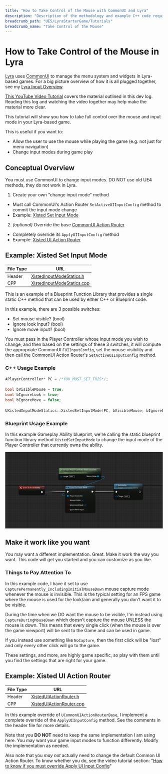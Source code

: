 ```yaml
---
title: "How to Take Control of the Mouse with CommonUI and Lyra"
description: "Description of the methodology and example C++ code required to take full control over CommonUI and Mouse capture/lock settings in a Lyra game"
breadcrumb_path: "UE5/LyraStarterGame/Tutorials"
breadcrumb_name: "Take Control of the Mouse"
---
```


# How to Take Control of the Mouse in Lyra

[Lyra](/UE5/LyraStarterGame/)
uses [CommonUI](/UE5/CommonUI/)
to manage the menu system and widgets in Lyra-based games.
For a big picture overview of how it is all plugged together,
see my [Lyra Input Overview](/UE5/LyraStarterGame/Input/).

[This YouTube Video Tutorial](https://youtu.be/A9dp3cmCFtQ)
covers the material outlined in this dev log.
Reading this log and watching the video together may help
make the material more clear.

This tutorial will show you how to take full control over the mouse and
input mode in your Lyra-based game.

This is useful if you want to:

- Allow the user to use the mouse while playing the game (e.g. not just for menu navigation)
- Change input modes during game play


## Conceptual Overview

You must use CommonUI to change input modes. DO NOT use old UE4 methods, they do not work in Lyra.

1. Create your own "change input mode" method
  - Must call CommonUI's Action Router `SetActiveUIInputConfig` method to commit the input mode change
  - Example: [Xisted Set Input Mode](#XistedSetInputMode)

2. *(optional)* Override the base [CommonUI Action Router](/UE5/CommonUI/ActionRouter)
  - Completely override its `ApplyUIInputConfig` method
  - Example: [Xisted UI Action Router](#XistedUIActionRouter)


<a id='XistedSetInputMode'></a>
## Example: Xisted Set Input Mode

| File Type | URL                                                                                                                                             |
|-----------|-------------------------------------------------------------------------------------------------------------------------------------------------|
| Header    | [XistedInputModeStatics.h](https://github.com/XistGG/LyraMouseTutorial/blob/main/Source/LyraMouseTutorial/Public/XistedInputModeStatics.h)      |
| CPP       | [XistedInputModeStatics.cpp](https://github.com/XistGG/LyraMouseTutorial/blob/main/Source/LyraMouseTutorial/Private/XistedInputModeStatics.cpp) |

This is an example of a Blueprint Function Library that provides a single static C++
method that can be used by either C++ or Blueprint code.

In this example, there are 3 possible switches:

- Set mouse visible? (bool)
- Ignore look input? (bool)
- Ignore move input? (bool)

You must pass in the Player Controller whose input mode you wish to change, and then
based on the settings of these 3 switches, it will compute the appropriate
CommonUI `FUIInputConfig`, set the mouse visibility and then call the
CommonUI Action Router's `SetActiveUIInputConfig` method.


### C++ Usage Example

```c++
APlayerController* PC = /*YOU_MUST_SET_THIS*/;

bool bVisibleMouse = true;
bool bIgnoreLook = true;
bool bIgnoreMove = false;

UXistedInputModeStatics::XistedSetInputMode(PC, bVisibleMouse, bIgnoreLook, bIgnoreMove);
```


### Blueprint Usage Example

In this example Gameplay Ability blueprint, we're calling the static
blueprint function library method `XistedSetInputMode` to change the
input mode of the Player Controller that currently owns the ability.

[![ChangeInputMode screenshot](./screenshots/ChangeInputMode.png)](./screenshots/ChangeInputMode.png)


## Make it work like you want

You may want a different implementation.  Great.  Make it work the way you want.
This code will get you started and you can customize as you like.


### Things to Pay Attention To

In this example code, I have it set to use `CapturePermanently_IncludingInitialMouseDown`
mouse capture mode whenever the mouse is invisible.
This is the typical setting for an FPS game where the mouse is used for the look/aim
and generally you don't want it to be visible.

During the time when we DO want the mouse to be visible, I'm instead using
`CaptureDuringMouseDown` which doesn't capture the mouse UNLESS the mouse is down.
This means that every single click (when the mouse is over the game viewport)
will be sent to the Game and can be used in game.

If you instead use something like `NoCapture`, then the first click will be "lost"
and only every other click will go to the game.

These settings, and more, are highly game specific, so play with them until you find
the settings that are right for your game.


<a id='XistedUIActionRouter'></a>
## Example: Xisted UI Action Router

| File Type | URL                                                                                                                                         |
|-----------|---------------------------------------------------------------------------------------------------------------------------------------------|
| Header    | [XistedUIActionRouter.h](https://github.com/XistGG/LyraMouseTutorial/blob/main/Source/LyraMouseTutorial/Public/XistedUIActionRouter.h)      |
| CPP       | [XistedUIActionRouter.cpp](https://github.com/XistGG/LyraMouseTutorial/blob/main/Source/LyraMouseTutorial/Private/XistedUIActionRouter.cpp) |

In this example override of `UCommonUIActionRouterBase`,
I implement a complete override of the `ApplyUIInputConfig` method.
See the comments in the header file for more details.

Note that you **DO NOT** need to keep the same implementation I am using here.
You may want your game input modes to function differently.
Modify the implementation as needed.

Also note that you *may not* actually need to change the default Common UI
Action Router.  To know whether you do, see the video tutorial section:
"[How to know if you must override Apply UI Input Config](https://youtu.be/A9dp3cmCFtQ?t=784s)"
